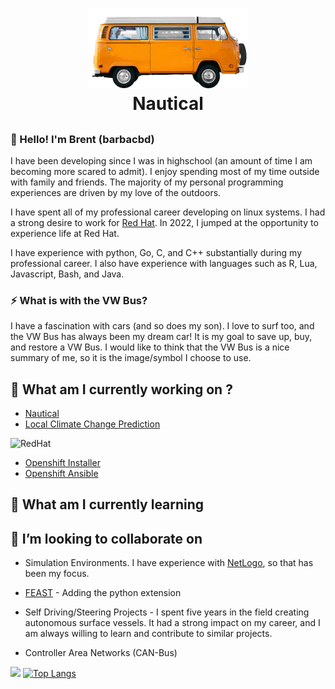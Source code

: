 <h1 align="center">
  <a href="https://github.com/barbacbd?tab=repositories">
    <img src=".images/vw-bus.png" width="256" height="128" border-radius="50%" >
  </a>
  <br>Nautical</br>
</h1>

<h2 align="center">


### 👋 Hello! I'm Brent (barbacbd) 

I have been developing since I was in highschool (an amount of time I am becoming more scared to admit). I enjoy spending 
most of my time outside with family and friends. The majority of my personal programming experiences are driven by my love of the outdoors. 

I have spent all of my professional career developing on linux systems. I had a strong desire to work for [Red Hat](https://www.redhat.com/en/our-code-is-open?sc_cid=7013a000002q2WoAAI&gclid=EAIaIQobChMI4ufL5cfB-AIVi47ICh3XbQDDEAAYASAAEgKExvD_BwE&gclsrc=aw.ds). In 2022, I jumped at the opportunity to experience life at Red Hat. 

I have experience with python, Go, C, and C++ substantially during my professional career. I also have experience with
languages such as R, Lua, Javascript, Bash, and Java. 


### ⚡ What is with the VW Bus?

I have a fascination with cars (and so does my son). I love to surf too, and the VW Bus has always been my dream car! It is my goal to save up, buy, and restore a VW Bus. I would like to think that the VW Bus is a nice summary of me, so it is the image/symbol I choose to use.

## 🔭 What am I currently working on ?

- [Nautical](https://github.com/barbacbd/nautical)
- [Local Climate Change Prediction](https://github.com/barbacbd/predictor)

![RedHat](https://img.shields.io/badge/Red%20Hat-EE0000?style=for-the-badge&logo=redhat&logoColor=white)

- [Openshift Installer](https://github.com/barbacbd/installer)
- [Openshift Ansible](https://github.com/barbacbd/openshift-ansible)

## 🌱 What am I currently learning



## 👯 I’m looking to collaborate on

- Simulation Environments. I have experience with [NetLogo](https://github.com/NetLogo/NetLogo), so that has been my focus.

- [FEAST](https://github.com/Craigacp/FEAST) - Adding the python extension

- Self Driving/Steering Projects - I spent five years in the field creating autonomous surface vessels. It had a strong impact on my career, and I am always willing to learn and contribute to similar projects. 

- Controller Area Networks (CAN-Bus)

<img height="180em" src="https://github-readme-stats.vercel.app/api?username=barbacbd&show_icons=true&hide_border=true&&count_private=true&include_all_commits=true" /> [![Top Langs](https://github-readme-stats.vercel.app/api/top-langs/?username=barbacbd&layout=compact)](https://github.com/barbacbd/github-readme-stats)


<!--
**barbacbd/barbacbd** is a ✨ _special_ ✨ repository because its `README.md` (this file) appears on your GitHub profile.

Here are some ideas to get you started:

- 🔭 I’m currently working on ...
- 🌱 I’m currently learning ...
- 👯 I’m looking to collaborate on ...
- 🤔 I’m looking for help with ...
- 💬 Ask me about ...
- 📫 How to reach me: ...
- 😄 Pronouns: ...
- ⚡ Fun fact: ...
-->
